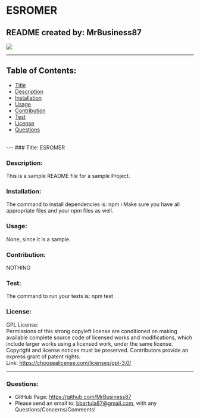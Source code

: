 # ESROMER
  ## README created by: MrBusiness87
  

  
  
  ![](https://img.shields.io/badge/license-GPLv3-blueviolet)
  
  
  

  ---
  ## Table of Contents:
  * [Title](#Title)
  * [Description](#Description)
  * [Installation](#Installation)
  * [Usage](#Usage)
  * [Contribution](#Contribution)
  * [Test](#Test)
  * [License](#License)
  * [Questions](#Questions)
  <br>
  ---
  ### Title:
  ESROMER
  

  ### Description:
  This is a sample README file for a sample Project.
  

  ### Installation:
  The command to install dependencies is: npm i
  Make sure you have all appropriate files and your npm files as well.
  

  ### Usage:
  None, since it is a sample.
  

  ### Contribution:
  NOTHING
  

  ### Test:
  The command to run your tests is: npm test
  ### License:
  
  
  GPL License: <br>Permissions of this strong copyleft license are conditioned on making available complete source code of licensed works and modifications, which include larger works using a licensed work, under the same license. Copyright and license notices must be preserved. Contributors provide an express grant of patent rights. <br>Link: https://choosealicense.com/licenses/gpl-3.0/
  
  
  ---
  ### Questions:
  * GitHub Page: https://github.com/MrBusiness87
  * Please send an email to: bbartula87@gmail.com, with any Questions/Concerns/Comments!
  